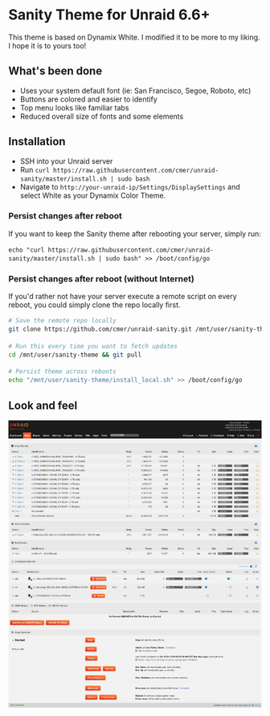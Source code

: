 # Sanity Theme for Unraid 6.6+

This theme is based on Dynamix White. I modified it to be more to my liking. I hope it is to yours too!

## What's been done

- Uses your system default font (ie: San Francisco, Segoe, Roboto, etc)
- Buttons are colored and easier to identify
- Top menu looks like familiar tabs
- Reduced overall size of fonts and some elements

## Installation

- SSH into your Unraid server
- Run `curl https://raw.githubusercontent.com/cmer/unraid-sanity/master/install.sh | sudo bash`
- Navigate to `http://your-unraid-ip/Settings/DisplaySettings` and select White as your Dynamix Color Theme.

### Persist changes after reboot

If you want to keep the Sanity theme after rebooting your server, simply run:

`echo "curl https://raw.githubusercontent.com/cmer/unraid-sanity/master/install.sh | sudo bash" >> /boot/config/go`

### Persist changes after reboot (without Internet)

If you'd rather not have your server execute a remote script on every reboot, you could simply clone the repo locally first.

```bash
# Save the remote repo locally
git clone https://github.com/cmer/unraid-sanity.git /mnt/user/sanity-theme

# Run this every time you want to fetch updates
cd /mnt/user/sanity-theme && git pull

# Persist theme across reboots
echo "/mnt/user/sanity-theme/install_local.sh" >> /boot/config/go
```


## Look and feel

![](screenshot.png?raw=true)
